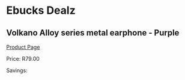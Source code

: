 
# Ebucks Dealz
## Volkano Alloy series metal earphone - Purple
[Product Page](https://www.ebucks.com/web/shop/productSelected.do?prodId=1195827747&catId=714972256)

Price: R79.00

Savings: 


	